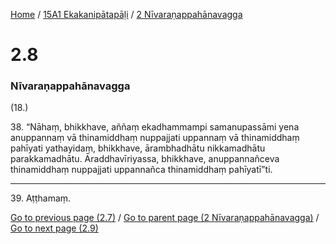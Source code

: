 
[Home](/) / [15A1 Ekakanipātapāḷi](/tipitaka/15A1.md) / [2 Nīvaraṇappahānavagga](/tipitaka/15A1/2.md)

# 2.8

### Nīvaraṇappahānavagga

(18.)

38\. “Nāhaṃ, bhikkhave, aññaṃ ekadhammampi samanupassāmi yena anuppannaṃ vā thinamiddhaṃ nuppajjati uppannaṃ vā thinamiddhaṃ pahīyati yathayidaṃ, bhikkhave, ārambhadhātu nikkamadhātu parakkamadhātu. Āraddhavīriyassa, bhikkhave, anuppannañceva thinamiddhaṃ nuppajjati uppannañca thinamiddhaṃ pahīyatī”ti.

---

39\. Aṭṭhamaṃ.



[Go to previous page (2.7)](/tipitaka/15A1/2/2.7.md) / [Go to parent page (2 Nīvaraṇappahānavagga)](/tipitaka/15A1/2.md) / [Go to next page (2.9)](/tipitaka/15A1/2/2.9.md)


